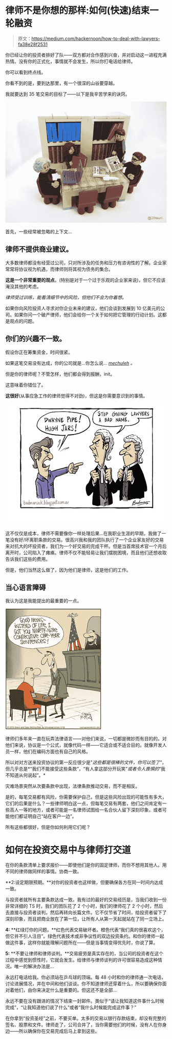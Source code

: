 # 律师不是你想的那样:如何(快速)结束一轮融资

> 原文：<https://medium.com/hackernoon/how-to-deal-with-lawyers-fa38e28f2531>

你已经让你的投资者排好了队——双方都对合作感到兴奋，并对启动这一进程充满热情。没有你的正式化，事情就不会发生，所以你打电话给律师。

你可以看到终点线。

你看不到的是，要到达那里，有一个很深的山谷要穿越。

我就要达到 35 笔交易的目标了——以下是我辛苦学来的诀窍。

![](img/e8f14a250fbad030dc19b57ab6cb9228.png)

首先，一些经常被忽略的上下文…

## 律师不提供商业建议。

大多数律师都没有经营过公司，只对所涉及的任务和压力有咨询性的了解。企业家常常将协议视为机遇，而律师则将其视为债务的集合。

**这是一个非常重要的观点**，(特别是对于一个过于乐观的企业家来说)，但它不应该淹没其他的考虑。

*律师受过训练，能看清细节中的风险，但他们不会为你着想。*

如果你向风险投资人寻求对你企业未来的建议，他们会谈到发展到 10 亿美元的公司。如果你问一个破产律师，他们会给你一个关于如何把它管理的行动计划。这都是观点的问题。

## 你们的兴趣不一致。

假设你正在筹集资金，时间很紧。

如果这笔交易没有达成，你的公司就是…你怎么说… [*mechuleh*](http://www.yiddishslangdictionary.com/word/559/mechuleh) *。*

但是你的律师呢？不管怎样，他们都会得到报酬，init。

这意味着你错位了。

**这很好**(从事应急工作的律师觉得不对劲)，但这是你需要意识到的事情。

![](img/beba3f70720ce3184dd46fa5521d6e85.png)

这不仅仅是成本，律师不需要像你一样处理后果…在我职业生涯的早期，我做了一笔没有好/坏离职条款的交易。很高兴我和我的团队执行了一个企业家友好的交易来对抗大的坏投资者，我们为一个好交易的完成干杯。但是当首席技术官一个月后离开时，公司陷入了瘫痪。律师不仅不能轻易让我们摆脱困境，而且他们还想收取告诉我们这些的费用。

但是，他们当然这么做了，因为他们是律师，这是他们的工作。

## **当心语言障碍**

我认为这是我能提出的最重要的一点。

![](img/787e1956d15d3a387238fb2503f4e48f.png)

律师们多年来一直在玩弄法律语言——对他们来说，一切都是微妙而有目的的。对他们来说，协议是一个公式，就像代码一样——它适合或不适合目的。就像开发人员一样，他们在编码方面也有自己的风格。

所以对对方送来投资协议的第一反应很少是"*这些都是很棒的文件，你可以签了"*，但几乎总是*“我们不能接受这些条款”，“有人拿这部分开玩笑”*或者令人畏惧的*“我不知道从何说起”。*

灾难场景突然从次要条款中出现，法律条款推动交易，而不是相反。

是的，每笔交易都有风险，你需要保护自己，但是这些风险出现的可能性有多大，它们的后果是什么？一些律师明白这一点，但每笔交易有两套，他们之间肯定有一些高人一等的地方，或者可能是一名律师试图给一名合伙人留下深刻印象，或者可能他们都证明自己“站在客户一边”。

所有这些都很好，但是你如何利用它们呢？

# 如何在投资交易中与律师打交道

在你的条款清单上要求报价——即使他们是你的固定律师，而你不想用其他人。用不同的律师做同样的事情。协商一致。

**2:设定期限预期。**对你的投资者也这样做，但要确保各方在同一时间内达成一致。

与投资者就所有主要条款达成一致。我有过的最好的交易经历是，当我们收到一份非常详细的 TS 时，我们的团队花了 2 个小时，我们的律师花了 2 个小时，然后去直接与投资者谈判，然后再转向长篇文件。它不仅节省了时间，给投资者留下了深刻印象，而且把商业放在了第一位，让所有人从第一天起就站在了同一立场上。

**4:** **红绿灯你的问题。**红色代表交易破坏者。橙色代表“我们真的很喜欢这个，但它并不引人注目”。绿色代表技术或非争议性的双边投资条约。和你的律师一起做这件事，这样你就能理解问题所在——但是当事情变得优先时，你说了算。

**5:** **不要让律师和律师谈判。**交易疲劳是真实存在的，当公司的投资者在这个过程中感觉到惯性时，它就会发生。给律师与律师谈判的许可很容易造成这种情况。唯一的解决办法是…

永远打电话给我。你必须站在乒乓球的顶端。每 48 小时和你的律师通一次电话，讨论进展情况，并在中间和他们谈谈。你不知道律师还穿着什么，所以要确保你面对着他们，由你来决定什么是重要的。但这还不是全部…

永远不要在没有跟进的情况下结束一封邮件。类似于“请让我知道这件事什么时候完成”，“让我知道他们说了什么”或者“我什么时候能完成这件事？”

在你拿到“投资圣经”之前，不要买单。太多的交易以银行存款结束，却没有完整的签名、股票和文件。律师走了，公司合并了，当你需要他们的时候，没有人在你身边——所以确保你在交易完成后马上拿到这些。